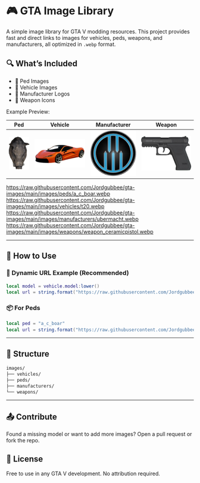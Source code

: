 # 🎮 GTA Image Library

A simple image library for GTA V modding resources. This project provides fast and direct links to images for vehicles, peds, weapons, and manufacturers, all optimized in `.webp` format.

## 🔍 What’s Included

- 🐗 Ped Images
- 🚗 Vehicle Images
- 🏢 Manufacturer Logos
- 🔫 Weapon Icons

Example Preview:

| Ped | Vehicle | Manufacturer | Weapon |
|-----|---------|--------------|--------|
| ![Boar](https://raw.githubusercontent.com/Jordgubbee/gta-images/main/images/peds/a_c_boar.webp) | ![T20](https://raw.githubusercontent.com/Jordgubbee/gta-images/main/images/vehicles/t20.webp) | ![Ubermacht](https://raw.githubusercontent.com/Jordgubbee/gta-images/main/images/manufacturers/ubermacht.webp) | ![Ceramic Pistol](https://raw.githubusercontent.com/Jordgubbee/gta-images/main/images/weapons/weapon_ceramicpistol.webp) |


https://raw.githubusercontent.com/Jordgubbee/gta-images/main/images/peds/a_c_boar.webp
https://raw.githubusercontent.com/Jordgubbee/gta-images/main/images/vehicles/t20.webp
https://raw.githubusercontent.com/Jordgubbee/gta-images/main/images/manufacturers/ubermacht.webp
https://raw.githubusercontent.com/Jordgubbee/gta-images/main/images/weapons/weapon_ceramicpistol.webp

---

## 🧩 How to Use

### 🔗 Dynamic URL Example (Recommended)
```lua
local model = vehicle.model:lower()
local url = string.format("https://raw.githubusercontent.com/Jordgubbee/gta-images/main/images/vehicles/%s.webp", model)
```

### 📦 For Peds
```lua
local ped = "a_c_boar"
local url = string.format("https://raw.githubusercontent.com/Jordgubbee/gta-images/main/images/peds/%s.webp", ped)
```

---

## 📁 Structure

```
images/
├── vehicles/
├── peds/
├── manufacturers/
└── weapons/
```

---

## 📤 Contribute

Found a missing model or want to add more images? Open a pull request or fork the repo.

## 📜 License

Free to use in any GTA V development. No attribution required.
